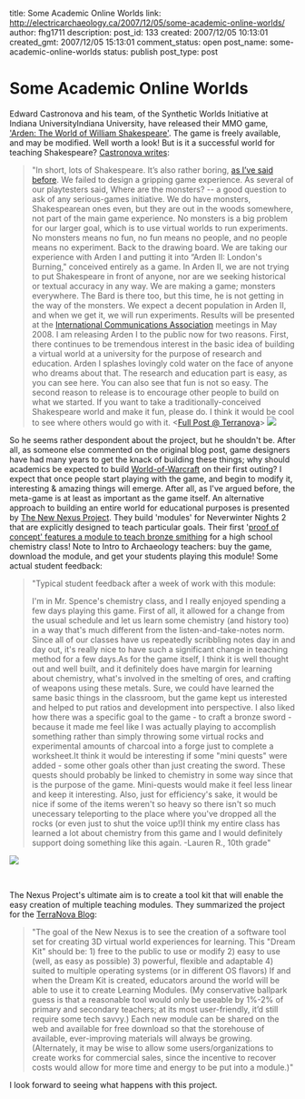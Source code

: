 title: Some Academic Online Worlds
link: http://electricarchaeology.ca/2007/12/05/some-academic-online-worlds/
author: fhg1711
description: 
post_id: 133
created: 2007/12/05 10:13:01
created_gmt: 2007/12/05 15:13:01
comment_status: open
post_name: some-academic-online-worlds
status: publish
post_type: post

# Some Academic Online Worlds

Edward Castronova and his team, of the Synthetic Worlds Initiative at Indiana UniversityIndiana University, have released their MMO game, ['Arden: The World of William Shakespeare'](http://swi.indiana.edu/arden/index.shtml). The game is freely available, and may be modified. Well worth a look! But is it a successful world for teaching Shakespeare? [Castronova writes](http://terranova.blogs.com/terra_nova/2007/11/two-releases-ar.html): 

> "In short, lots of Shakespeare. It’s also rather boring, [as I’ve said before](http://terranova.blogs.com/terra_nova/2007/10/arden-slows-dow.html). We failed to design a gripping game experience. As several of our playtesters said, Where are the monsters? -- a good question to ask of any serious-games initiative. We do have monsters, Shakespearean ones even, but they are out in the woods somewhere, not part of the main game experience. No monsters is a big problem for our larger goal, which is to use virtual worlds to run experiments. No monsters means no fun, no fun means no people, and no people means no experiment. Back to the drawing board. We are taking our experience with Arden I and putting it into “Arden II: London's Burning," conceived entirely as a game. In Arden II, we are not trying to put Shakespeare in front of anyone, nor are we seeking historical or textual accuracy in any way. We are making a game; monsters everywhere. The Bard is there too, but this time, he is not getting in the way of the monsters. We expect a decent population in Arden II, and when we get it, we will run experiments. Results will be presented at the [International Communications Association](http://www.icahdq.org/conferences/index.asp) meetings in May 2008. I am releasing Arden I to the public now for two reasons. First, there continues to be tremendous interest in the basic idea of building a virtual world at a university for the purpose of research and education. Arden I splashes lovingly cold water on the face of anyone who dreams about that. The research and education part is easy, as you can see here. You can also see that fun is not so easy. The second reason to release is to encourage other people to build on what we started. If you want to take a traditionally-conceived Shakespeare world and make it fun, please do. I think it would be cool to see where others would go with it. <[Full Post @ Terranova](http://terranova.blogs.com/terra_nova/2007/11/two-releases-ar.html)> ![](http://swi.indiana.edu/arden/images/ardenhead.jpg)

So he seems rather despondent about the project, but he shouldn't be. After all, as someone else commented on the original blog post, game designers have had many years to get the knack of building these things; why should academics be expected to build [World-of-Warcraft](http://www.worldofwarcraft.com/index.xml) on their first outing? I expect that once people start playing with the game, and begin to modify it, interesting & amazing things will emerge. After all, as I've argued before, the meta-game is at least as important as the game itself. An alternative approach to building an entire world for educational purposes is presented by [The New Nexus Project](http://newnexus.org/). They build 'modules' for Neverwinter Nights 2 that are explicitly designed to teach particular goals. Their first '[proof of concept' features a module to teach bronze smithing](http://newnexus.org/projects.htm) for a high school chemistry class! Note to Intro to Archaeology teachers: buy the game, download the module, and get your students playing this module! Some actual student feedback: 

> "Typical student feedback after a week of work with this module: 
> 
> I'm in Mr. Spence's chemistry class, and I really enjoyed spending a few days playing this game. First of all, it allowed for a change from the usual schedule and let us learn some chemistry (and history too) in a way that's much different from the listen-and-take-notes norm. Since all of our classes have us repeatedly scribbling notes day in and day out, it's really nice to have such a significant change in teaching method for a few days.As for the game itself, I think it is well thought out and well built, and it definitely does have margin for learning about chemistry, what's involved in the smelting of ores, and crafting of weapons using these metals. Sure, we could have learned the same basic things in the classroom, but the game kept us interested and helped to put ratios and development into perspective. I also liked how there was a specific goal to the game - to craft a bronze sword - because it made me feel like I was actually playing to accomplish something rather than simply throwing some virtual rocks and experimental amounts of charcoal into a forge just to complete a worksheet.It think it would be interesting if some "mini quests" were added - some other goals other than just creating the sword. These quests should probably be linked to chemistry in some way since that is the purpose of the game. Mini-quests would make it feel less linear and keep it interesting. Also, just for efficiency's sake, it would be nice if some of the items weren't so heavy so there isn't so much unecessary teleporting to the place where you've dropped all the rocks (or even just to shut the voice up!)I think my entire class has learned a lot about chemistry from this game and I would definitely support doing something like this again. -Lauren R., 10th grade"

![](http://newnexus.org/gallery/images/BB2.jpg)

 

The Nexus Project's ultimate aim is to create a tool kit that will enable the easy creation of multiple teaching modules. They summarized the project for the [TerraNova Blog](http://terranova.blogs.com/terra_nova/2007/11/new-nexus-proje.html#more): 

> "The goal of the New Nexus is to see the creation of a software tool set for creating 3D virtual world experiences for learning. This "Dream Kit" should be: 1) free to the public to use or modify 2) easy to use (well, as easy as possible) 3) powerful, flexible and adaptable 4) suited to multiple operating systems (or in different OS flavors) If and when the Dream Kit is created, educators around the world will be able to use it to create Learning Modules. (My conservative ballpark guess is that a reasonable tool would only be useable by 1%-2% of primary and secondary teachers; at its most user-friendly, it’d still require some tech savvy.) Each new module can be shared on the web and available for free download so that the storehouse of available, ever-improving materials will always be growing. (Alternately, it may be wise to allow some users/organizations to create works for commercial sales, since the incentive to recover costs would allow for more time and energy to be put into a module.)"

I look forward to seeing what happens with this project.